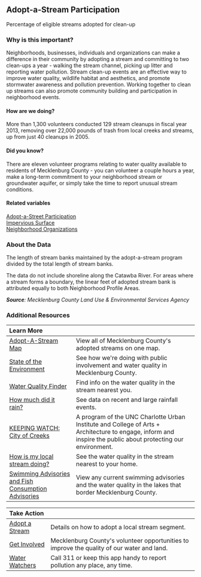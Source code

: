 ## Adopt-a-Stream Participation
Percentage of eligible streams adopted for clean-up

### Why is this important?
Neighborhoods, businesses, individuals and organizations can make a difference in their community by adopting a stream and committing to two clean-ups a year - walking the stream channel, picking up litter and reporting water pollution. Stream clean-up events are an effective way to improve water quality, wildlife habitat and aesthetics, and promote stormwater awareness and pollution prevention. Working together to clean up streams can also promote community building and participation in neighborhood events.

#### How are we doing?
More than 1,300 volunteers conducted 129 stream cleanups in fiscal year 2013, removing over 22,000 pounds of trash from local creeks and streams, up from just 40 cleanups in 2005. 

#### Did you know?
There are eleven volunteer programs relating to water quality available to residents of Mecklenburg County - you can volunteer a couple hours a year, make a long-term commitment to your neighborhood stream or groundwater aquifer, or simply take the time to report unusual stream conditions.

#### Related variables
<a href="javascript:void(0)" onclick="changeMetric('m71')">Adopt-a-Street Participation</a>  
<a href="javascript:void(0)" onclick="changeMetric('m4')">Impervious Surface</a>  
<a href="javascript:void(0)" onclick="changeMetric('m73')">Neighborhood Organizations</a>  

### About the Data
The length of stream banks maintained by the adopt-a-stream program divided by the total length of stream banks. 

The data do not include shoreline along the Catawba River. For areas where a stream forms a boundary, the linear feet of adopted stream bank is attributed equally to both Neighborhood Profile Areas.

_**Source**: Mecklenburg County Land Use & Environmental Services Agency_

### Additional Resources
|Learn More |     |
|:- |:- |
|[Adopt-A-Stream Map](http://meckmap.mecklenburgcountync.gov/adoptastream/index.html)|View all of Mecklenburg County's adopted streams on one map.
|[State of the Environment](http://charmeck.org/mecklenburg/county/LUESA/SOER/Pages/PublicInvolvement.aspx) | See how we're doing with public involvement and water quality in Mecklenburg County.
|[Water Quality Finder](http://maps.co.mecklenburg.nc.us/website/surfacewater/) |Find info on the water quality in the stream nearest you.
|[How much did it rain?](http://charmeck.org/stormwater/maps/Pages/MonthlyRainfallMaps.aspx) |See data on recent and large rainfall events. 
|[KEEPING WATCH: City of Creeks](http://keepingwatch.org/?q=article/programming-2015-keeping-watch-water-city-creeks) |A program of the UNC Charlotte Urban Institute and College of Arts + Architecture to engage, inform and inspire the public about protecting our environment.
|[How is my local stream doing?](http://charmeck.org/stormwater/ReportPollution/Pages/StreamUseSupportIndex.aspx)| See the water quality in the stream nearest to your home. 
|[Swimming Advisories and Fish Consumption Advisories](http://charmeck.org/stormwater/creekslakesponds/Lakes/Pages/What%27stheWQofMeckCoLakes.aspx)| View any current swimming advisories and the water quality in the lakes that border Mecklenburg County. 

|Take Action |     |
|:- |:- |
|[Adopt a Stream](http://www.charmeck.org/stormwater/VolunteerGetInvolved/Pages/Adopt-A-StreamProgram.aspx)|Details on how to adopt a local stream segment.
|[Get Involved](http://charmeck.org/mecklenburg/county/ParkandRec/Pages/Volunteer.aspx)| Mecklenburg County's volunteer opportunities to improve the quality of our water and land.
|[Water Watchers](http://charmeck.org/stormwater/ReportPollution/Pages/WaterWatchersapp.aspx)| Call 311 or keep this app handy to report pollution any place, any time.
